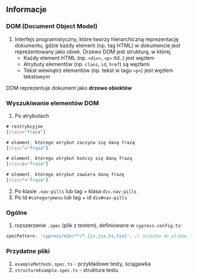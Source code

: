 ## Informacje

### DOM (Document Object Model)

1. Interfejs programistyczny, które tworzy hierarchiczną reprezentację dokumentu, gdzie każdy element (np. tag HTML) w dokumencie jest reprezentowany jako obiek. Drzewo DOM jest strukturą, w której
    - Każdy element HTML (np. ```<div>```, ```<p>``` itd..) jest węzłem
    - Atrybuty elementów (np. ```class```, ```id```, ```href```) są węzłami
    - Tekst wewnątrz elementów (np. tekst w tagu ```<p>```) jest węzłem tekstowym

DOM reprezentuje dokument jako **drzewo obiektów**

### Wyszukiwanie elementów DOM

1. Po atrybutach
```css
# restrykcyjne
[class="fraza"]

# element, którego atrybut zaczyna się daną frazą
[class^="fraza"]

# element, którego atrybut kończy się daną frazą
[class$="fraza"]

# element, którego atrybut zawiera daną frazę
[class*="fraza"]
```
2. Po klasie `.nav-pills` lub tag + klasa `div.nav-pills`
3. Po Id `#categorymenu` lub tag + id `div#nav-pills`

### Ogólne

1. rozszerzenie `.spec` (plik z testem), definiowane w `cypress.config.ts`:
```js
specPattern: 'cypress/e2e/**/*.{js,jsx,ts,tsx}', // Ścieżka do plików testowych
```

### Przydatne pliki

1. `exampleMethods.spec.ts` - przykładowe testy, ściągawka
2. `structureExample.spec.ts` - struktura testu